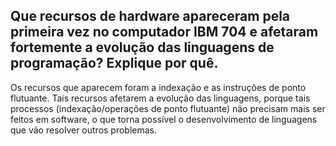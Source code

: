 ## Que recursos de hardware apareceram pela primeira vez no computador IBM 704 e afetaram fortemente a evolução das linguagens de programação? Explique por quê.

Os recursos que aparecem foram a indexação e as instruções de ponto flutuante. Tais recursos afetarem a evolução das linguagens, porque tais processos (indexação/operações de ponto flutuante) não precisam mais ser feitos em software, o que torna possível o desenvolvimento de linguagens que vão resolver outros problemas.

